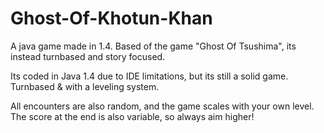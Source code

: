 # Ghost-Of-Khotun-Khan
A java game made in 1.4. Based of the game "Ghost Of Tsushima", its instead turnbased and story focused.

Its coded in Java 1.4 due to IDE limitations, but its still a solid game. Turnbased & with a leveling system. 

All encounters are also random, and the game scales with your own level.  The score at the end is also variable, so always aim higher!
